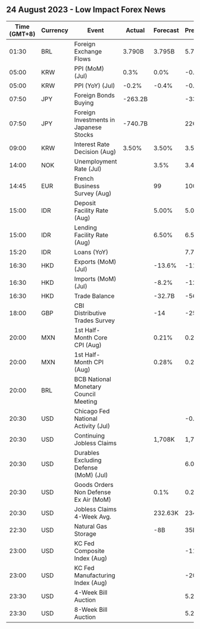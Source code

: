 ## 24 August 2023 - Low Impact Forex News

| Time (GMT+8) | Currency | Event | Actual | Forecast | Previous |
|------|----------|-------|--------|----------|----------|
| 01:30 | BRL | Foreign Exchange Flows | 3.790B | 3.795B | 5.749B |
| 05:00 | KRW | PPI (MoM) (Jul) | 0.3% | 0.0% | -0.2% |
| 05:00 | KRW | PPI (YoY) (Jul) | -0.2% | -0.4% | -0.3% |
| 07:50 | JPY | Foreign Bonds Buying | -263.2B |  | -333.6B |
| 07:50 | JPY | Foreign Investments in Japanese Stocks | -740.7B |  | 226.0B |
| 09:00 | KRW | Interest Rate Decision (Aug) | 3.50% | 3.50% | 3.50% |
| 14:00 | NOK | Unemployment Rate (Jul) |  | 3.5% | 3.4% |
| 14:45 | EUR | French Business Survey (Aug) |  | 99 | 100 |
| 15:00 | IDR | Deposit Facility Rate (Aug) |  | 5.00% | 5.00% |
| 15:00 | IDR | Lending Facility Rate (Aug) |  | 6.50% | 6.50% |
| 15:20 | IDR | Loans (YoY) |  |  | 7.76% |
| 16:30 | HKD | Exports (MoM) (Jul) |  | -13.6% | -11.4% |
| 16:30 | HKD | Imports (MoM) (Jul) |  | -8.2% | -12.3% |
| 16:30 | HKD | Trade Balance |  | -32.7B | -56.6B |
| 18:00 | GBP | CBI Distributive Trades Survey |  | -14 | -25 |
| 20:00 | MXN | 1st Half-Month Core CPI (Aug) |  | 0.21% | 0.24% |
| 20:00 | MXN | 1st Half-Month CPI (Aug) |  | 0.28% | 0.29% |
| 20:00 | BRL | BCB National Monetary Council Meeting |  |  |  |
| 20:30 | USD | Chicago Fed National Activity (Jul) |  |  | -0.32 |
| 20:30 | USD | Continuing Jobless Claims |  | 1,708K | 1,716K |
| 20:30 | USD | Durables Excluding Defense (MoM) (Jul) |  |  | 6.0% |
| 20:30 | USD | Goods Orders Non Defense Ex Air (MoM) |  | 0.1% | 0.2% |
| 20:30 | USD | Jobless Claims 4-Week Avg. |  | 232.63K | 234.25K |
| 22:30 | USD | Natural Gas Storage |  | -8B | 35B |
| 23:00 | USD | KC Fed Composite Index (Aug) |  |  | -11 |
| 23:00 | USD | KC Fed Manufacturing Index (Aug) |  |  | -20 |
| 23:30 | USD | 4-Week Bill Auction |  |  | 5.280% |
| 23:30 | USD | 8-Week Bill Auction |  |  | 5.280% |
